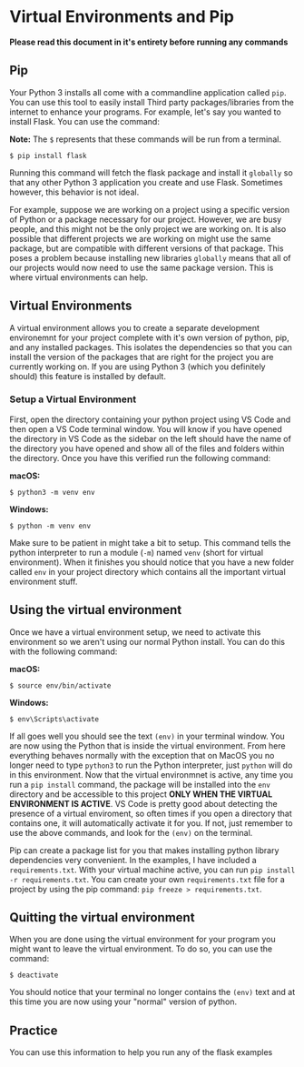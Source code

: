 # Virtual Environments and Pip

**Please read this document in it's entirety before running any commands**

## Pip
Your Python 3 installs all come with a commandline application called `pip`. You can use this tool to easily install Third party packages/libraries from the internet to enhance your programs. For example, let's say you wanted to install Flask. You can use the command:

**Note:** The `$` represents that these commands will be run from a terminal.

```plain
$ pip install flask
```

Running this command will fetch the flask package and install it `globally` so that any other Python 3 application you create and use Flask. Sometimes however, this behavior is not ideal.

For example, suppose we are working on a project using a specific version of Python or a package necessary for our project. However, we are busy people, and this might not be the only project we are working on. It is also possible that different projects we are working on might use the same package, but are compatible with different versions of that package. This poses a problem because installing new libraries `globally` means that all of our projects would now need to use the same package version. This is where virtual environments can help.

## Virtual Environments
A virtual environment allows you to create a separate development environemnt for your project complete with it's own version of python, pip, and any installed packages. This isolates the dependencies so that you can install the version of the packages that are right for the project you are currently working on. If you are using Python 3 (which you definitely should) this feature is installed by default.

### Setup a Virtual Environment
First, open the directory containing your python project using VS Code and then open a VS Code terminal window. You will know if you have opened the directory in VS Code as the sidebar on the left should have the name of the directory you have opened and show all of the files and folders within the directory. Once you have this verified run the following command:

**macOS:**
```plain
$ python3 -m venv env
```

**Windows:**
```plain
$ python -m venv env
```

Make sure to be patient in might take a bit to setup. This command tells the python interpreter to run a module (`-m`) named `venv` (short for virtual environment). When it finishes you should notice that you have a new folder called `env` in your project directory which contains all the important virtual environment stuff.

## Using the virtual environment
Once we have a virtual environment setup, we need to activate this environment so
we aren't using our normal Python install. You can do this with the following command:

**macOS:**
```plain
$ source env/bin/activate
```

**Windows:**
```plain
$ env\Scripts\activate
```

If all goes well you should see the text `(env)` in your terminal window. You are now using the Python that is inside the virtual environment. From here everything behaves normally with the exception that on MacOS you no longer need to type `python3` to run the Python interpreter, just `python` will do in this environment. Now that the virtual environmnet is active, any time you run a `pip install` command, the package will be installed into the `env` directory and be accessible to this project **ONLY WHEN THE VIRTUAL ENVIRONMENT IS ACTIVE**. VS Code is pretty good about detecting the presence of a virtual enviroment, so often times if you open a directory that contains one, it will automatically activate it for you. If not, just remember to use the above commands, and look for the `(env)` on the terminal.

Pip can create a package list for you that makes installing python library dependencies very convenient. In the examples, I have included a `requirements.txt`. With your virtual machine active, you can run `pip install -r requirements.txt`. You can create your own `requirements.txt` file for a project by using the pip command: `pip freeze > requirements.txt`.

## Quitting the virtual environment
When you are done using the virtual environment for your program you might want to leave the virtual environment. To do so, you can use the command:

```plain
$ deactivate
```

You should notice that your terminal no longer contains the `(env)` text and at this time you are now using your "normal" version of python.

## Practice
You can use this information to help you run any of the flask examples